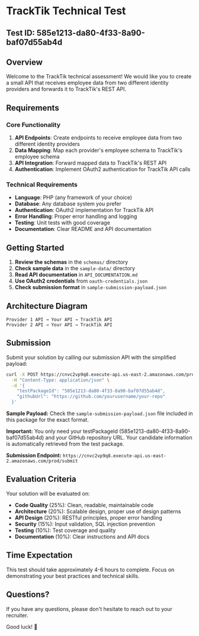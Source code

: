 # TrackTik Technical Test

## Test ID: 585e1213-da80-4f33-8a90-baf07d55ab4d

## Overview

Welcome to the TrackTik technical assessment! We would like you to create a small API that receives employee data from two different identity providers and forwards it to TrackTik's REST API.

## Requirements

### Core Functionality
1. **API Endpoints**: Create endpoints to receive employee data from two different identity providers
2. **Data Mapping**: Map each provider's employee schema to TrackTik's employee schema
3. **API Integration**: Forward mapped data to TrackTik's REST API
4. **Authentication**: Implement OAuth2 authentication for TrackTik API calls

### Technical Requirements
- **Language**: PHP (any framework of your choice)
- **Database**: Any database system you prefer
- **Authentication**: OAuth2 implementation for TrackTik API
- **Error Handling**: Proper error handling and logging
- **Testing**: Unit tests with good coverage
- **Documentation**: Clear README and API documentation

## Getting Started

1. **Review the schemas** in the `schemas/` directory
2. **Check sample data** in the `sample-data/` directory
3. **Read API documentation** in `API_DOCUMENTATION.md`
4. **Use OAuth2 credentials** from `oauth-credentials.json`
5. **Check submission format** in `sample-submission-payload.json`

## Architecture Diagram

```
Provider 1 API → Your API → TrackTik API
Provider 2 API → Your API → TrackTik API
```

## Submission

Submit your solution by calling our submission API with the simplified payload:

```bash
curl -X POST https://cnvc2vp9q8.execute-api.us-east-2.amazonaws.com/prod/submit \
  -H "Content-Type: application/json" \
  -d '{
    "testPackageId": "585e1213-da80-4f33-8a90-baf07d55ab4d",
    "githubUrl": "https://github.com/yourusername/your-repo"
  }'
```

**Sample Payload:** Check the `sample-submission-payload.json` file included in this package for the exact format.

**Important:** You only need your testPackageId (585e1213-da80-4f33-8a90-baf07d55ab4d) and your GitHub repository URL. Your candidate information is automatically retrieved from the test package.

**Submission Endpoint:** `https://cnvc2vp9q8.execute-api.us-east-2.amazonaws.com/prod/submit`

## Evaluation Criteria

Your solution will be evaluated on:
- **Code Quality** (25%): Clean, readable, maintainable code
- **Architecture** (20%): Scalable design, proper use of design patterns
- **API Design** (20%): RESTful principles, proper error handling
- **Security** (15%): Input validation, SQL injection prevention
- **Testing** (10%): Test coverage and quality
- **Documentation** (10%): Clear instructions and API docs

## Time Expectation

This test should take approximately 4-6 hours to complete. Focus on demonstrating your best practices and technical skills.

## Questions?

If you have any questions, please don't hesitate to reach out to your recruiter.

Good luck! 🚀
